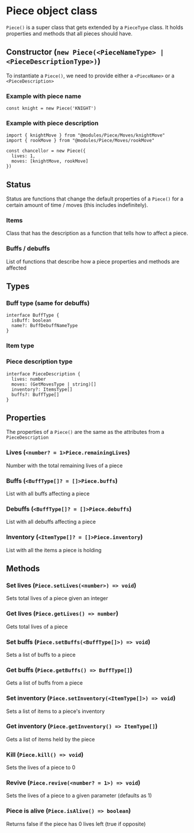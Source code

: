 # Piece object class
`Piece()` is a super class that gets extended by a `PieceType` class. It holds properties and methods that all pieces should have.
## Constructor (`new Piece(<PieceNameType> | <PieceDescriptionType>)`)
To instantiate a `Piece()`, we need to provide either a `<PieceName>` or a `<PieceDescription>`
### Example with piece name
```
const knight = new Piece('KNIGHT')
```
### Example with piece description
```
import { knightMove } from "@modules/Piece/Moves/knightMove"
import { rookMove } from "@modules/Piece/Moves/rookMove"

const chancellor = new Piece({
  lives: 1,
  moves: [knightMove, rookMove]
})
```
## Status
Status are functions that change the default properties of a `Piece()` for a certain amount of time / moves (this includes indefinitely).
### Items
Class that has the description as a function that tells how to affect a piece.
### Buffs / debuffs
List of functions that describe how a piece properties and methods are affected
## Types
### Buff type (same for debuffs)
```
interface BuffType {
  isBuff: boolean
  name?: BuffDebuffNameType
}
```
### Item type

### Piece description type
```
interface PieceDescription {
  lives: number
  moves: (GetMovesType | string)[]
  inventory?: ItemsType[]
  buffs?: BuffType[]
}
```
## Properties
The properties of a `Piece()` are the same as the attributes from a `PieceDescription`
### Lives (`<number? = 1>Piece.remainingLives`)
Number with the total remaining lives of a piece
### Buffs (`<BuffType[]? = []>Piece.buffs`)
List with all buffs affecting a piece
### Debuffs (`<BuffType[]? = []>Piece.debuffs`)
List with all debuffs affecting a piece
### Inventory (`<ItemType[]? = []>Piece.inventory`)
List with all the items a piece is holding
## Methods
### Set lives (`Piece.setLives(<number>) => void`)
Sets total lives of a piece given an integer
### Get lives (`Piece.getLives() => number`)
Gets total lives of a piece
### Set buffs (`Piece.setBuffs(<BuffType[]>) => void`)
Sets a list of buffs to a piece
### Get buffs (`Piece.getBuffs() => BuffType[]`)
Gets a list of buffs from a piece
### Set inventory (`Piece.setInventory(<ItemType[]>) => void`)
Sets a list of items to a piece's inventory
### Get inventory (`Piece.getInventory() => ItemType[]`)
Gets a list of items held by the piece
### Kill (`Piece.kill() => void`)
Sets the lives of a piece to 0
### Revive (`Piece.revive(<number? = 1>) => void`)
Sets the lives of a piece to a given parameter (defaults as 1)
### Piece is alive (`Piece.isAlive() => boolean`)
Returns false if the piece has 0 lives left (true if opposite)